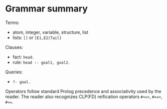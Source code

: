 # Grammar summary

Terms:

- atom, integer, variable, structure, list
- lists: `[]` or `[E1,E2|Tail]`

Clauses:

- fact: `head.`
- rule: `head :- goal1, goal2.`

Queries:

- `?- goal.`

Operators follow standard Prolog precedence and associativity used by the reader.
The reader also recognizes CLP(FD) reification operators `#<=>`, `#==>`, `#<=`.
